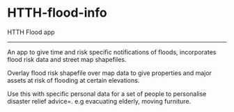 HTTH-flood-info
===============

HTTH Flood app

-----

An app to give time and risk specific notifications of floods, incorporates flood risk data and street map shapefiles. 

Overlay flood risk shapefile over map data to give properties and major assets at risk of flooding at certain elevations. 

Use this with specific personal data for a set of people to personalise disaster relief advice=. e.g evacuating elderly, moving furniture. 


